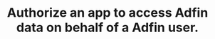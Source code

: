---
title: Authorize an app to access Adfin data on behalf of a Adfin user.
api:
  file: stagingadfincom-apidocspublic-apis.json
  operationId: authorize
hidden: false
---